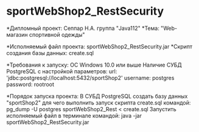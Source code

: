 # sportWebShop2_RestSecurity
*Дипломный проект: Сеппар Н.А. группа "Java112"
*Тема: "Web-магазин спортивной одежды"

*Исполняемый файл проекта: sportWebShop2_RestSecurity.jar
*Скрипт создания базы данных: create.sql

*Требования к запуску:
OC Windows 10.0 или выше
Наличие СУБД PostgreSQL с настройкой параметров:
url: 'jdbc:postgresql://localhost:5432/sportShop2'
username: postgres
password: rootroot

*Порядок запуска проекта:
В СУБД PostgreSQL создать базу данных "sportShop2" для чего выполнить запуск скрипта create.sql командой:
pg_dump -U postgres sportWebShop2_Rest < create.sql
Запустить исполняемый файл в терминале командой: java -jar sportWebShop2_RestSecurity.jar
